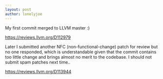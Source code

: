 ```yaml
---
layout: post
author: lonelyjoe
---
```


My first commit merged to LLVM master :)
  
  https://reviews.llvm.org/D112979

Later I submitted another NFC (non-functional-change) patch for review but no one responded,
which is understandable given that the commit contains too little change and brings almost
no merit to the codebase. I should not submit spam patches next time..

  https://reviews.llvm.org/D113944